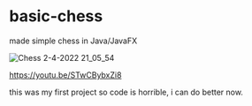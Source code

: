 # basic-chess
made simple chess in Java/JavaFX

![Chess 2-4-2022 21_05_54](https://user-images.githubusercontent.com/89782014/161397719-05add24d-16f9-4e7a-a84b-68b4b2b66546.png)

https://youtu.be/STwCBybxZi8

this was my first project so code is horrible, i can do better now.

